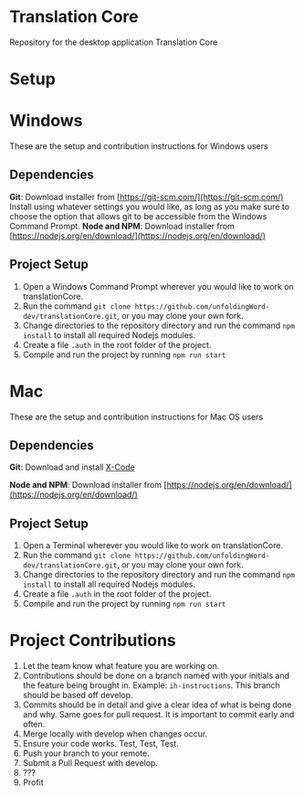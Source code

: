 # Translation Core
Repository for the desktop application Translation Core

# Setup

# Windows
These are the setup and contribution instructions for Windows users
## Dependencies

**Git**: Download installer from [https://git-scm.com/](https://git-scm.com/)
Install using whatever settings you would like, as long as you make sure to choose the option that allows git to be accessible from the Windows Command Prompt.
**Node and NPM**: Download installer from [https://nodejs.org/en/download/](https://nodejs.org/en/download/)


## Project Setup

1. Open a Windows Command Prompt wherever you would like to work on translationCore.
2. Run the command `git clone https://github.com/unfoldingWord-dev/translationCore.git`, or you may clone your own fork.
3. Change directories to the repository directory and run the command `npm install` to install all required Nodejs modules.
4. Create a file `.auth` in the root folder of the project.
5. Compile and run the project by running `npm run start`

# Mac
These are the setup and contribution instructions for Mac OS users
## Dependencies
**Git**: Download and install [X-Code](https://itunes.apple.com/us/app/xcode/id497799835?mt=12)

**Node and NPM**: Download installer from [https://nodejs.org/en/download/](https://nodejs.org/en/download/)


## Project Setup

1. Open a Terminal wherever you would like to work on translationCore.
2. Run the command `git clone https://github.com/unfoldingWord-dev/translationCore.git`, or you may clone your own fork.
3. Change directories to the repository directory and run the command `npm install` to install all required Nodejs modules.
4. Create a file `.auth` in the root folder of the project.
5. Compile and run the project by running `npm run start`

# Project Contributions

1. Let the team know what feature you are working on.
2. Contributions should be done on a branch named with your initials and the feature being brought in. Example: `ih-instructions`. This branch should be based off develop.
3. Commits should be in detail and give a clear idea of what is being done and why. Same goes for pull request. It is important to commit early and often.
4. Merge locally with develop when changes occur.
5. Ensure your code works. Test, Test, Test.
5. Push your branch to your remote.
6. Submit a Pull Request with develop.
7. ???
8. Profit
